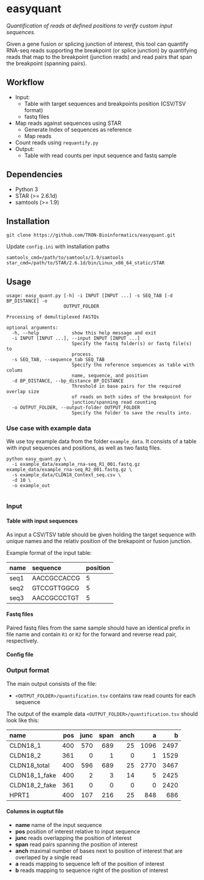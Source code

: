 # easyquant

*Quantification of reads at defined positions to verify custom input sequences.*

Given a gene fusion or splicing junction of interest, this tool can quantify
RNA-seq reads supporting the breakpoint (or splice junction) by quantifying
reads that map to the breakpoint (junction reads) and read pairs that span the
breakpoint (spanning pairs).


## Workflow

- Input:
    - Table with target sequences and breakpoints position (CSV/TSV format)
    - fastq files
- Map reads against sequences using STAR
    - Generate Index of sequences as reference
    - Map reads
- Count reads using `requantify.py`
- Output: 
    - Table with read counts per input sequence and fastq sample

## Dependencies

 - Python 3
 - STAR (>= 2.6.1d)
 - samtools (>= 1.9)
 
## Installation

```
git clone https://github.com/TRON-Bioinformatics/easyquant.git
```

Update `config.ini` with installation paths

```
samtools_cmd=/path/to/samtools/1.9/samtools
star_cmd=/path/to/STAR/2.6.1d/bin/Linux_x86_64_static/STAR
```

## Usage


```
usage: easy_quant.py [-h] -i INPUT [INPUT ...] -s SEQ_TAB [-d BP_DISTANCE] -o
                     OUTPUT_FOLDER

Processing of demultiplexed FASTQs

optional arguments:
  -h, --help            show this help message and exit
  -i INPUT [INPUT ...], --input INPUT [INPUT ...]
                        Specify the fastq folder(s) or fastq file(s) to
                        process.
  -s SEQ_TAB, --sequence_tab SEQ_TAB
                        Specify the reference sequences as table with colums
                        name, sequence, and position
  -d BP_DISTANCE, --bp_distance BP_DISTANCE
                        Threshold in base pairs for the required overlap size
                        of reads on both sides of the breakpoint for
                        junction/spanning read counting
  -o OUTPUT_FOLDER, --output-folder OUTPUT_FOLDER
                        Specify the folder to save the results into.

```

### Use case with example data

We use toy example data from the folder `example_data`. It consists of a table 
with input sequences and positions, as well as two fastq files. 

```
python easy_quant.py \
  -i example_data/example_rna-seq_R1_001.fastq.gz example_data/example_rna-seq_R2_001.fastq.gz \
  -s example_data/CLDN18_Context_seq.csv \
  -d 10 \
  -o example_out
  
```



### Input

#### Table with input sequences

As input a CSV/TSV table should be given holding the target sequence 
with unique names and the relativ position of the brekapoint or fusion junction.

Example format of the input table:

|name     | sequence      | position  |
|:--------|:--------------|:----------|
|seq1     | AACCGCCACCG   |5          |
|seq2     | GTCCGTTGGCG   |5          |
|seq3     | AACCGCCCTGT   |5          |


#### Fastq files

Paired fastq files from the same sample should have an identical prefix in file 
name and contain `R1` or `R2` for the forward and reverse read pair, 
respectively. 

#### Config file


### Output format

The main output consists of the file: 

 - `<OUTPUT_FOLDER>/quantification.tsv` contains raw read counts for each sequence

The output of the example data `<OUTPUT_FOLDER>/quantification.tsv` should look like this:


| name          | pos | junc | span | anch | a    | b    |
|:--------------|----:|-----:|-----:|-----:|-----:|-----:|
| CLDN18_1      | 400 | 570  | 689  | 25   | 1096 | 2497 |
| CLDN18_2      | 361 | 0    | 1    | 0    | 1    | 1529 |
| CLDN18_total  | 400 | 596  | 689  | 25   | 2770 | 3467 |
| CLDN18_1_fake | 400 | 2    | 3    | 14   | 5    | 2425 |
| CLDN18_2_fake | 361 | 0    | 0    | 0    | 0    | 2420 |
| HPRT1         | 400 | 107  | 216  | 25   | 848  | 686  |


#### Columns in ouptut file

 - **name**   name of the input sequence
 - **pos** position of interest relative to input sequence 
 - **junc** reads overlapping the position of interest
 - **span** read pairs spanning the position of interest
 - **anch** maximal number of bases next to position of interest that are overlaped by a single read
 - **a** reads mapping to sequence left of the position of interest
 - **b** reads mapping to sequence right of the position of interest

